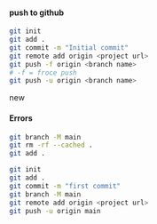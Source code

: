 
#### push to github
```bash
git init
git add .
git commit -m "Initial commit"
git remote add origin <project url>
git push -f origin <branch name>
# -f = froce push 
git push -u origin <branch name>
```
new
#### Errors
```bash
git branch -M main
git rm -rf --cached .
git add .
```

```bash
git init
git add .
git commit -m "first commit"
git branch -M main
git remote add origin <project url>
git push -u origin main
```